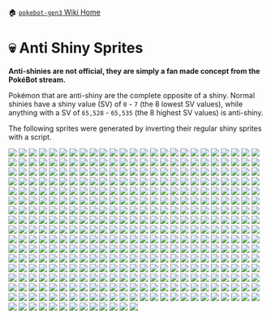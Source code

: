 🏠 [`pokebot-gen3` Wiki Home](../Readme.md)

# 💀 Anti Shiny Sprites

**Anti-shinies are not official, they are simply a fan made concept from the PokéBot stream.**

Pokémon that are anti-shiny are the complete opposite of a shiny. Normal shinies have a shiny value (SV) of `0` - `7` (the 8 lowest SV values), while anything with a SV of `65,528` - `65,535` (the 8 highest SV values) is anti-shiny.

The following sprites were generated by inverting their regular shiny sprites with a script.

![](../../modules/web/static/sprites/pokemon/anti-shiny/Abra.png)
![](../../modules/web/static/sprites/pokemon/anti-shiny/Absol.png)
![](../../modules/web/static/sprites/pokemon/anti-shiny/Aerodactyl.png)
![](../../modules/web/static/sprites/pokemon/anti-shiny/Aggron.png)
![](../../modules/web/static/sprites/pokemon/anti-shiny/Aipom.png)
![](../../modules/web/static/sprites/pokemon/anti-shiny/Alakazam.png)
![](../../modules/web/static/sprites/pokemon/anti-shiny/Altaria.png)
![](../../modules/web/static/sprites/pokemon/anti-shiny/Ampharos.png)
![](../../modules/web/static/sprites/pokemon/anti-shiny/Anorith.png)
![](../../modules/web/static/sprites/pokemon/anti-shiny/Arbok.png)
![](../../modules/web/static/sprites/pokemon/anti-shiny/Arcanine.png)
![](../../modules/web/static/sprites/pokemon/anti-shiny/Ariados.png)
![](../../modules/web/static/sprites/pokemon/anti-shiny/Armaldo.png)
![](../../modules/web/static/sprites/pokemon/anti-shiny/Aron.png)
![](../../modules/web/static/sprites/pokemon/anti-shiny/Articuno.png)
![](../../modules/web/static/sprites/pokemon/anti-shiny/Azumarill.png)
![](../../modules/web/static/sprites/pokemon/anti-shiny/Azurill.png)
![](../../modules/web/static/sprites/pokemon/anti-shiny/Bagon.png)
![](../../modules/web/static/sprites/pokemon/anti-shiny/Baltoy.png)
![](../../modules/web/static/sprites/pokemon/anti-shiny/Banette.png)
![](../../modules/web/static/sprites/pokemon/anti-shiny/Barboach.png)
![](../../modules/web/static/sprites/pokemon/anti-shiny/Bayleef.png)
![](../../modules/web/static/sprites/pokemon/anti-shiny/Beautifly.png)
![](../../modules/web/static/sprites/pokemon/anti-shiny/Beedrill.png)
![](../../modules/web/static/sprites/pokemon/anti-shiny/Beldum.png)
![](../../modules/web/static/sprites/pokemon/anti-shiny/Bellossom.png)
![](../../modules/web/static/sprites/pokemon/anti-shiny/Bellsprout.png)
![](../../modules/web/static/sprites/pokemon/anti-shiny/Blastoise.png)
![](../../modules/web/static/sprites/pokemon/anti-shiny/Blaziken.png)
![](../../modules/web/static/sprites/pokemon/anti-shiny/Blissey.png)
![](../../modules/web/static/sprites/pokemon/anti-shiny/Breloom.png)
![](../../modules/web/static/sprites/pokemon/anti-shiny/Bulbasaur.png)
![](../../modules/web/static/sprites/pokemon/anti-shiny/Butterfree.png)
![](../../modules/web/static/sprites/pokemon/anti-shiny/Cacnea.png)
![](../../modules/web/static/sprites/pokemon/anti-shiny/Cacturne.png)
![](../../modules/web/static/sprites/pokemon/anti-shiny/Camerupt.png)
![](../../modules/web/static/sprites/pokemon/anti-shiny/Carvanha.png)
![](../../modules/web/static/sprites/pokemon/anti-shiny/Cascoon.png)
![](../../modules/web/static/sprites/pokemon/anti-shiny/Castform.png)
![](../../modules/web/static/sprites/pokemon/anti-shiny/Caterpie.png)
![](../../modules/web/static/sprites/pokemon/anti-shiny/Celebi.png)
![](../../modules/web/static/sprites/pokemon/anti-shiny/Chansey.png)
![](../../modules/web/static/sprites/pokemon/anti-shiny/Charizard.png)
![](../../modules/web/static/sprites/pokemon/anti-shiny/Charmander.png)
![](../../modules/web/static/sprites/pokemon/anti-shiny/Charmeleon.png)
![](../../modules/web/static/sprites/pokemon/anti-shiny/Chikorita.png)
![](../../modules/web/static/sprites/pokemon/anti-shiny/Chimecho.png)
![](../../modules/web/static/sprites/pokemon/anti-shiny/Chinchou.png)
![](../../modules/web/static/sprites/pokemon/anti-shiny/Clamperl.png)
![](../../modules/web/static/sprites/pokemon/anti-shiny/Claydol.png)
![](../../modules/web/static/sprites/pokemon/anti-shiny/Clefable.png)
![](../../modules/web/static/sprites/pokemon/anti-shiny/Clefairy.png)
![](../../modules/web/static/sprites/pokemon/anti-shiny/Cleffa.png)
![](../../modules/web/static/sprites/pokemon/anti-shiny/Cloyster.png)
![](../../modules/web/static/sprites/pokemon/anti-shiny/Combusken.png)
![](../../modules/web/static/sprites/pokemon/anti-shiny/Corphish.png)
![](../../modules/web/static/sprites/pokemon/anti-shiny/Corsola.png)
![](../../modules/web/static/sprites/pokemon/anti-shiny/Cradily.png)
![](../../modules/web/static/sprites/pokemon/anti-shiny/Crawdaunt.png)
![](../../modules/web/static/sprites/pokemon/anti-shiny/Crobat.png)
![](../../modules/web/static/sprites/pokemon/anti-shiny/Croconaw.png)
![](../../modules/web/static/sprites/pokemon/anti-shiny/Cubone.png)
![](../../modules/web/static/sprites/pokemon/anti-shiny/Cyndaquil.png)
![](../../modules/web/static/sprites/pokemon/anti-shiny/Delcatty.png)
![](../../modules/web/static/sprites/pokemon/anti-shiny/Delibird.png)
![](../../modules/web/static/sprites/pokemon/anti-shiny/Deoxys.png)
![](../../modules/web/static/sprites/pokemon/anti-shiny/Dewgong.png)
![](../../modules/web/static/sprites/pokemon/anti-shiny/Diglett.png)
![](../../modules/web/static/sprites/pokemon/anti-shiny/Ditto.png)
![](../../modules/web/static/sprites/pokemon/anti-shiny/Dodrio.png)
![](../../modules/web/static/sprites/pokemon/anti-shiny/Doduo.png)
![](../../modules/web/static/sprites/pokemon/anti-shiny/Donphan.png)
![](../../modules/web/static/sprites/pokemon/anti-shiny/Dragonair.png)
![](../../modules/web/static/sprites/pokemon/anti-shiny/Dragonite.png)
![](../../modules/web/static/sprites/pokemon/anti-shiny/Dratini.png)
![](../../modules/web/static/sprites/pokemon/anti-shiny/Drowzee.png)
![](../../modules/web/static/sprites/pokemon/anti-shiny/Dugtrio.png)
![](../../modules/web/static/sprites/pokemon/anti-shiny/Dunsparce.png)
![](../../modules/web/static/sprites/pokemon/anti-shiny/Dusclops.png)
![](../../modules/web/static/sprites/pokemon/anti-shiny/Duskull.png)
![](../../modules/web/static/sprites/pokemon/anti-shiny/Dustox.png)
![](../../modules/web/static/sprites/pokemon/anti-shiny/Eevee.png)
![](../../modules/web/static/sprites/pokemon/anti-shiny/Ekans.png)
![](../../modules/web/static/sprites/pokemon/anti-shiny/Electabuzz.png)
![](../../modules/web/static/sprites/pokemon/anti-shiny/Electrike.png)
![](../../modules/web/static/sprites/pokemon/anti-shiny/Electrode.png)
![](../../modules/web/static/sprites/pokemon/anti-shiny/Elekid.png)
![](../../modules/web/static/sprites/pokemon/anti-shiny/Entei.png)
![](../../modules/web/static/sprites/pokemon/anti-shiny/Espeon.png)
![](../../modules/web/static/sprites/pokemon/anti-shiny/Exeggcute.png)
![](../../modules/web/static/sprites/pokemon/anti-shiny/Exeggutor.png)
![](../../modules/web/static/sprites/pokemon/anti-shiny/Exploud.png)
![](../../modules/web/static/sprites/pokemon/anti-shiny/Farfetch_d.png)
![](../../modules/web/static/sprites/pokemon/anti-shiny/Fearow.png)
![](../../modules/web/static/sprites/pokemon/anti-shiny/Feebas.png)
![](../../modules/web/static/sprites/pokemon/anti-shiny/Feraligatr.png)
![](../../modules/web/static/sprites/pokemon/anti-shiny/Flaaffy.png)
![](../../modules/web/static/sprites/pokemon/anti-shiny/Flareon.png)
![](../../modules/web/static/sprites/pokemon/anti-shiny/Flygon.png)
![](../../modules/web/static/sprites/pokemon/anti-shiny/Forretress.png)
![](../../modules/web/static/sprites/pokemon/anti-shiny/Furret.png)
![](../../modules/web/static/sprites/pokemon/anti-shiny/Gardevoir.png)
![](../../modules/web/static/sprites/pokemon/anti-shiny/Gastly.png)
![](../../modules/web/static/sprites/pokemon/anti-shiny/Gengar.png)
![](../../modules/web/static/sprites/pokemon/anti-shiny/Geodude.png)
![](../../modules/web/static/sprites/pokemon/anti-shiny/Girafarig.png)
![](../../modules/web/static/sprites/pokemon/anti-shiny/Glalie.png)
![](../../modules/web/static/sprites/pokemon/anti-shiny/Gligar.png)
![](../../modules/web/static/sprites/pokemon/anti-shiny/Gloom.png)
![](../../modules/web/static/sprites/pokemon/anti-shiny/Golbat.png)
![](../../modules/web/static/sprites/pokemon/anti-shiny/Goldeen.png)
![](../../modules/web/static/sprites/pokemon/anti-shiny/Golduck.png)
![](../../modules/web/static/sprites/pokemon/anti-shiny/Golem.png)
![](../../modules/web/static/sprites/pokemon/anti-shiny/Gorebyss.png)
![](../../modules/web/static/sprites/pokemon/anti-shiny/Granbull.png)
![](../../modules/web/static/sprites/pokemon/anti-shiny/Graveler.png)
![](../../modules/web/static/sprites/pokemon/anti-shiny/Grimer.png)
![](../../modules/web/static/sprites/pokemon/anti-shiny/Groudon.png)
![](../../modules/web/static/sprites/pokemon/anti-shiny/Grovyle.png)
![](../../modules/web/static/sprites/pokemon/anti-shiny/Growlithe.png)
![](../../modules/web/static/sprites/pokemon/anti-shiny/Grumpig.png)
![](../../modules/web/static/sprites/pokemon/anti-shiny/Gulpin.png)
![](../../modules/web/static/sprites/pokemon/anti-shiny/Gyarados.png)
![](../../modules/web/static/sprites/pokemon/anti-shiny/Hariyama.png)
![](../../modules/web/static/sprites/pokemon/anti-shiny/Haunter.png)
![](../../modules/web/static/sprites/pokemon/anti-shiny/Heracross.png)
![](../../modules/web/static/sprites/pokemon/anti-shiny/Hitmonchan.png)
![](../../modules/web/static/sprites/pokemon/anti-shiny/Hitmonlee.png)
![](../../modules/web/static/sprites/pokemon/anti-shiny/Hitmontop.png)
![](../../modules/web/static/sprites/pokemon/anti-shiny/Ho-Oh.png)
![](../../modules/web/static/sprites/pokemon/anti-shiny/Hoothoot.png)
![](../../modules/web/static/sprites/pokemon/anti-shiny/Hoppip.png)
![](../../modules/web/static/sprites/pokemon/anti-shiny/Horsea.png)
![](../../modules/web/static/sprites/pokemon/anti-shiny/Houndoom.png)
![](../../modules/web/static/sprites/pokemon/anti-shiny/Houndour.png)
![](../../modules/web/static/sprites/pokemon/anti-shiny/Huntail.png)
![](../../modules/web/static/sprites/pokemon/anti-shiny/Hypno.png)
![](../../modules/web/static/sprites/pokemon/anti-shiny/Igglybuff.png)
![](../../modules/web/static/sprites/pokemon/anti-shiny/Illumise.png)
![](../../modules/web/static/sprites/pokemon/anti-shiny/Ivysaur.png)
![](../../modules/web/static/sprites/pokemon/anti-shiny/Jigglypuff.png)
![](../../modules/web/static/sprites/pokemon/anti-shiny/Jirachi.png)
![](../../modules/web/static/sprites/pokemon/anti-shiny/Jolteon.png)
![](../../modules/web/static/sprites/pokemon/anti-shiny/Jumpluff.png)
![](../../modules/web/static/sprites/pokemon/anti-shiny/Jynx.png)
![](../../modules/web/static/sprites/pokemon/anti-shiny/Kabuto.png)
![](../../modules/web/static/sprites/pokemon/anti-shiny/Kabutops.png)
![](../../modules/web/static/sprites/pokemon/anti-shiny/Kadabra.png)
![](../../modules/web/static/sprites/pokemon/anti-shiny/Kakuna.png)
![](../../modules/web/static/sprites/pokemon/anti-shiny/Kangaskhan.png)
![](../../modules/web/static/sprites/pokemon/anti-shiny/Kecleon.png)
![](../../modules/web/static/sprites/pokemon/anti-shiny/Kingdra.png)
![](../../modules/web/static/sprites/pokemon/anti-shiny/Kingler.png)
![](../../modules/web/static/sprites/pokemon/anti-shiny/Kirlia.png)
![](../../modules/web/static/sprites/pokemon/anti-shiny/Koffing.png)
![](../../modules/web/static/sprites/pokemon/anti-shiny/Krabby.png)
![](../../modules/web/static/sprites/pokemon/anti-shiny/Kyogre.png)
![](../../modules/web/static/sprites/pokemon/anti-shiny/Lairon.png)
![](../../modules/web/static/sprites/pokemon/anti-shiny/Lanturn.png)
![](../../modules/web/static/sprites/pokemon/anti-shiny/Lapras.png)
![](../../modules/web/static/sprites/pokemon/anti-shiny/Larvitar.png)
![](../../modules/web/static/sprites/pokemon/anti-shiny/Latias.png)
![](../../modules/web/static/sprites/pokemon/anti-shiny/Latios.png)
![](../../modules/web/static/sprites/pokemon/anti-shiny/Ledian.png)
![](../../modules/web/static/sprites/pokemon/anti-shiny/Ledyba.png)
![](../../modules/web/static/sprites/pokemon/anti-shiny/Lickitung.png)
![](../../modules/web/static/sprites/pokemon/anti-shiny/Lileep.png)
![](../../modules/web/static/sprites/pokemon/anti-shiny/Linoone.png)
![](../../modules/web/static/sprites/pokemon/anti-shiny/Lombre.png)
![](../../modules/web/static/sprites/pokemon/anti-shiny/Lotad.png)
![](../../modules/web/static/sprites/pokemon/anti-shiny/Loudred.png)
![](../../modules/web/static/sprites/pokemon/anti-shiny/Ludicolo.png)
![](../../modules/web/static/sprites/pokemon/anti-shiny/Lugia.png)
![](../../modules/web/static/sprites/pokemon/anti-shiny/Lunatone.png)
![](../../modules/web/static/sprites/pokemon/anti-shiny/Luvdisc.png)
![](../../modules/web/static/sprites/pokemon/anti-shiny/Machamp.png)
![](../../modules/web/static/sprites/pokemon/anti-shiny/Machoke.png)
![](../../modules/web/static/sprites/pokemon/anti-shiny/Machop.png)
![](../../modules/web/static/sprites/pokemon/anti-shiny/Magby.png)
![](../../modules/web/static/sprites/pokemon/anti-shiny/Magcargo.png)
![](../../modules/web/static/sprites/pokemon/anti-shiny/Magikarp.png)
![](../../modules/web/static/sprites/pokemon/anti-shiny/Magmar.png)
![](../../modules/web/static/sprites/pokemon/anti-shiny/Magnemite.png)
![](../../modules/web/static/sprites/pokemon/anti-shiny/Magneton.png)
![](../../modules/web/static/sprites/pokemon/anti-shiny/Makuhita.png)
![](../../modules/web/static/sprites/pokemon/anti-shiny/Manectric.png)
![](../../modules/web/static/sprites/pokemon/anti-shiny/Mankey.png)
![](../../modules/web/static/sprites/pokemon/anti-shiny/Mantine.png)
![](../../modules/web/static/sprites/pokemon/anti-shiny/Mareep.png)
![](../../modules/web/static/sprites/pokemon/anti-shiny/Marill.png)
![](../../modules/web/static/sprites/pokemon/anti-shiny/Marowak.png)
![](../../modules/web/static/sprites/pokemon/anti-shiny/Marshtomp.png)
![](../../modules/web/static/sprites/pokemon/anti-shiny/Masquerain.png)
![](../../modules/web/static/sprites/pokemon/anti-shiny/Mawile.png)
![](../../modules/web/static/sprites/pokemon/anti-shiny/Medicham.png)
![](../../modules/web/static/sprites/pokemon/anti-shiny/Meditite.png)
![](../../modules/web/static/sprites/pokemon/anti-shiny/Meganium.png)
![](../../modules/web/static/sprites/pokemon/anti-shiny/Meowth.png)
![](../../modules/web/static/sprites/pokemon/anti-shiny/Metagross.png)
![](../../modules/web/static/sprites/pokemon/anti-shiny/Metang.png)
![](../../modules/web/static/sprites/pokemon/anti-shiny/Metapod.png)
![](../../modules/web/static/sprites/pokemon/anti-shiny/Mew.png)
![](../../modules/web/static/sprites/pokemon/anti-shiny/Mewtwo.png)
![](../../modules/web/static/sprites/pokemon/anti-shiny/Mightyena.png)
![](../../modules/web/static/sprites/pokemon/anti-shiny/Milotic.png)
![](../../modules/web/static/sprites/pokemon/anti-shiny/Miltank.png)
![](../../modules/web/static/sprites/pokemon/anti-shiny/Minun.png)
![](../../modules/web/static/sprites/pokemon/anti-shiny/Misdreavus.png)
![](../../modules/web/static/sprites/pokemon/anti-shiny/Moltres.png)
![](../../modules/web/static/sprites/pokemon/anti-shiny/Mr.%20Mime.png)
![](../../modules/web/static/sprites/pokemon/anti-shiny/Mudkip.png)
![](../../modules/web/static/sprites/pokemon/anti-shiny/Muk.png)
![](../../modules/web/static/sprites/pokemon/anti-shiny/Murkrow.png)
![](../../modules/web/static/sprites/pokemon/anti-shiny/Natu.png)
![](../../modules/web/static/sprites/pokemon/anti-shiny/Nidoking.png)
![](../../modules/web/static/sprites/pokemon/anti-shiny/Nidoqueen.png)
![](../../modules/web/static/sprites/pokemon/anti-shiny/Nidoran_f.png)
![](../../modules/web/static/sprites/pokemon/anti-shiny/Nidoran_m.png)
![](../../modules/web/static/sprites/pokemon/anti-shiny/Nidorina.png)
![](../../modules/web/static/sprites/pokemon/anti-shiny/Nidorino.png)
![](../../modules/web/static/sprites/pokemon/anti-shiny/Nincada.png)
![](../../modules/web/static/sprites/pokemon/anti-shiny/Ninetales.png)
![](../../modules/web/static/sprites/pokemon/anti-shiny/Ninjask.png)
![](../../modules/web/static/sprites/pokemon/anti-shiny/Noctowl.png)
![](../../modules/web/static/sprites/pokemon/anti-shiny/Nosepass.png)
![](../../modules/web/static/sprites/pokemon/anti-shiny/Numel.png)
![](../../modules/web/static/sprites/pokemon/anti-shiny/Nuzleaf.png)
![](../../modules/web/static/sprites/pokemon/anti-shiny/Octillery.png)
![](../../modules/web/static/sprites/pokemon/anti-shiny/Oddish.png)
![](../../modules/web/static/sprites/pokemon/anti-shiny/Omanyte.png)
![](../../modules/web/static/sprites/pokemon/anti-shiny/Omastar.png)
![](../../modules/web/static/sprites/pokemon/anti-shiny/Onix.png)
![](../../modules/web/static/sprites/pokemon/anti-shiny/Parasect.png)
![](../../modules/web/static/sprites/pokemon/anti-shiny/Paras.png)
![](../../modules/web/static/sprites/pokemon/anti-shiny/Pelipper.png)
![](../../modules/web/static/sprites/pokemon/anti-shiny/Persian.png)
![](../../modules/web/static/sprites/pokemon/anti-shiny/Phanpy.png)
![](../../modules/web/static/sprites/pokemon/anti-shiny/Pichu.png)
![](../../modules/web/static/sprites/pokemon/anti-shiny/Pidgeot.png)
![](../../modules/web/static/sprites/pokemon/anti-shiny/Pidgeotto.png)
![](../../modules/web/static/sprites/pokemon/anti-shiny/Pidgey.png)
![](../../modules/web/static/sprites/pokemon/anti-shiny/Pikachu.png)
![](../../modules/web/static/sprites/pokemon/anti-shiny/Piloswine.png)
![](../../modules/web/static/sprites/pokemon/anti-shiny/Pineco.png)
![](../../modules/web/static/sprites/pokemon/anti-shiny/Pinsir.png)
![](../../modules/web/static/sprites/pokemon/anti-shiny/Plusle.png)
![](../../modules/web/static/sprites/pokemon/anti-shiny/Politoed.png)
![](../../modules/web/static/sprites/pokemon/anti-shiny/Poliwag.png)
![](../../modules/web/static/sprites/pokemon/anti-shiny/Poliwhirl.png)
![](../../modules/web/static/sprites/pokemon/anti-shiny/Poliwrath.png)
![](../../modules/web/static/sprites/pokemon/anti-shiny/Ponyta.png)
![](../../modules/web/static/sprites/pokemon/anti-shiny/Poochyena.png)
![](../../modules/web/static/sprites/pokemon/anti-shiny/Porygon2.png)
![](../../modules/web/static/sprites/pokemon/anti-shiny/Porygon.png)
![](../../modules/web/static/sprites/pokemon/anti-shiny/Primeape.png)
![](../../modules/web/static/sprites/pokemon/anti-shiny/Psyduck.png)
![](../../modules/web/static/sprites/pokemon/anti-shiny/Pupitar.png)
![](../../modules/web/static/sprites/pokemon/anti-shiny/Quagsire.png)
![](../../modules/web/static/sprites/pokemon/anti-shiny/Quilava.png)
![](../../modules/web/static/sprites/pokemon/anti-shiny/Qwilfish.png)
![](../../modules/web/static/sprites/pokemon/anti-shiny/Raichu.png)
![](../../modules/web/static/sprites/pokemon/anti-shiny/Raikou.png)
![](../../modules/web/static/sprites/pokemon/anti-shiny/Ralts.png)
![](../../modules/web/static/sprites/pokemon/anti-shiny/Rapidash.png)
![](../../modules/web/static/sprites/pokemon/anti-shiny/Raticate.png)
![](../../modules/web/static/sprites/pokemon/anti-shiny/Rattata.png)
![](../../modules/web/static/sprites/pokemon/anti-shiny/Rayquaza.png)
![](../../modules/web/static/sprites/pokemon/anti-shiny/Regice.png)
![](../../modules/web/static/sprites/pokemon/anti-shiny/Regirock.png)
![](../../modules/web/static/sprites/pokemon/anti-shiny/Registeel.png)
![](../../modules/web/static/sprites/pokemon/anti-shiny/Relicanth.png)
![](../../modules/web/static/sprites/pokemon/anti-shiny/Remoraid.png)
![](../../modules/web/static/sprites/pokemon/anti-shiny/Rhydon.png)
![](../../modules/web/static/sprites/pokemon/anti-shiny/Rhyhorn.png)
![](../../modules/web/static/sprites/pokemon/anti-shiny/Roselia.png)
![](../../modules/web/static/sprites/pokemon/anti-shiny/Sableye.png)
![](../../modules/web/static/sprites/pokemon/anti-shiny/Salamence.png)
![](../../modules/web/static/sprites/pokemon/anti-shiny/Sandshrew.png)
![](../../modules/web/static/sprites/pokemon/anti-shiny/Sandslash.png)
![](../../modules/web/static/sprites/pokemon/anti-shiny/Sceptile.png)
![](../../modules/web/static/sprites/pokemon/anti-shiny/Scizor.png)
![](../../modules/web/static/sprites/pokemon/anti-shiny/Scyther.png)
![](../../modules/web/static/sprites/pokemon/anti-shiny/Seadra.png)
![](../../modules/web/static/sprites/pokemon/anti-shiny/Seaking.png)
![](../../modules/web/static/sprites/pokemon/anti-shiny/Sealeo.png)
![](../../modules/web/static/sprites/pokemon/anti-shiny/Seedot.png)
![](../../modules/web/static/sprites/pokemon/anti-shiny/Seel.png)
![](../../modules/web/static/sprites/pokemon/anti-shiny/Sentret.png)
![](../../modules/web/static/sprites/pokemon/anti-shiny/Seviper.png)
![](../../modules/web/static/sprites/pokemon/anti-shiny/Sharpedo.png)
![](../../modules/web/static/sprites/pokemon/anti-shiny/Shedinja.png)
![](../../modules/web/static/sprites/pokemon/anti-shiny/Shelgon.png)
![](../../modules/web/static/sprites/pokemon/anti-shiny/Shellder.png)
![](../../modules/web/static/sprites/pokemon/anti-shiny/Shiftry.png)
![](../../modules/web/static/sprites/pokemon/anti-shiny/Shroomish.png)
![](../../modules/web/static/sprites/pokemon/anti-shiny/Shuckle.png)
![](../../modules/web/static/sprites/pokemon/anti-shiny/Shuppet.png)
![](../../modules/web/static/sprites/pokemon/anti-shiny/Silcoon.png)
![](../../modules/web/static/sprites/pokemon/anti-shiny/Skarmory.png)
![](../../modules/web/static/sprites/pokemon/anti-shiny/Skiploom.png)
![](../../modules/web/static/sprites/pokemon/anti-shiny/Skitty.png)
![](../../modules/web/static/sprites/pokemon/anti-shiny/Slaking.png)
![](../../modules/web/static/sprites/pokemon/anti-shiny/Slakoth.png)
![](../../modules/web/static/sprites/pokemon/anti-shiny/Slowbro.png)
![](../../modules/web/static/sprites/pokemon/anti-shiny/Slowking.png)
![](../../modules/web/static/sprites/pokemon/anti-shiny/Slowpoke.png)
![](../../modules/web/static/sprites/pokemon/anti-shiny/Slugma.png)
![](../../modules/web/static/sprites/pokemon/anti-shiny/Smeargle.png)
![](../../modules/web/static/sprites/pokemon/anti-shiny/Smoochum.png)
![](../../modules/web/static/sprites/pokemon/anti-shiny/Sneasel.png)
![](../../modules/web/static/sprites/pokemon/anti-shiny/Snorlax.png)
![](../../modules/web/static/sprites/pokemon/anti-shiny/Snorunt.png)
![](../../modules/web/static/sprites/pokemon/anti-shiny/Snubbull.png)
![](../../modules/web/static/sprites/pokemon/anti-shiny/Solrock.png)
![](../../modules/web/static/sprites/pokemon/anti-shiny/Spearow.png)
![](../../modules/web/static/sprites/pokemon/anti-shiny/Spheal.png)
![](../../modules/web/static/sprites/pokemon/anti-shiny/Spinarak.png)
![](../../modules/web/static/sprites/pokemon/anti-shiny/Spinda.png)
![](../../modules/web/static/sprites/pokemon/anti-shiny/Spoink.png)
![](../../modules/web/static/sprites/pokemon/anti-shiny/Squirtle.png)
![](../../modules/web/static/sprites/pokemon/anti-shiny/Stantler.png)
![](../../modules/web/static/sprites/pokemon/anti-shiny/Starmie.png)
![](../../modules/web/static/sprites/pokemon/anti-shiny/Staryu.png)
![](../../modules/web/static/sprites/pokemon/anti-shiny/Steelix.png)
![](../../modules/web/static/sprites/pokemon/anti-shiny/Sudowoodo.png)
![](../../modules/web/static/sprites/pokemon/anti-shiny/Suicune.png)
![](../../modules/web/static/sprites/pokemon/anti-shiny/Sunflora.png)
![](../../modules/web/static/sprites/pokemon/anti-shiny/Sunkern.png)
![](../../modules/web/static/sprites/pokemon/anti-shiny/Surskit.png)
![](../../modules/web/static/sprites/pokemon/anti-shiny/Swablu.png)
![](../../modules/web/static/sprites/pokemon/anti-shiny/Swalot.png)
![](../../modules/web/static/sprites/pokemon/anti-shiny/Swampert.png)
![](../../modules/web/static/sprites/pokemon/anti-shiny/Swellow.png)
![](../../modules/web/static/sprites/pokemon/anti-shiny/Swinub.png)
![](../../modules/web/static/sprites/pokemon/anti-shiny/Taillow.png)
![](../../modules/web/static/sprites/pokemon/anti-shiny/Tangela.png)
![](../../modules/web/static/sprites/pokemon/anti-shiny/Tauros.png)
![](../../modules/web/static/sprites/pokemon/anti-shiny/Teddiursa.png)
![](../../modules/web/static/sprites/pokemon/anti-shiny/Tentacool.png)
![](../../modules/web/static/sprites/pokemon/anti-shiny/Tentacruel.png)
![](../../modules/web/static/sprites/pokemon/anti-shiny/Togepi.png)
![](../../modules/web/static/sprites/pokemon/anti-shiny/Togetic.png)
![](../../modules/web/static/sprites/pokemon/anti-shiny/Torchic.png)
![](../../modules/web/static/sprites/pokemon/anti-shiny/Torkoal.png)
![](../../modules/web/static/sprites/pokemon/anti-shiny/Totodile.png)
![](../../modules/web/static/sprites/pokemon/anti-shiny/Trapinch.png)
![](../../modules/web/static/sprites/pokemon/anti-shiny/Treecko.png)
![](../../modules/web/static/sprites/pokemon/anti-shiny/Tropius.png)
![](../../modules/web/static/sprites/pokemon/anti-shiny/Typhlosion.png)
![](../../modules/web/static/sprites/pokemon/anti-shiny/Tyranitar.png)
![](../../modules/web/static/sprites/pokemon/anti-shiny/Tyrogue.png)
![](../../modules/web/static/sprites/pokemon/anti-shiny/Umbreon.png)
![](../../modules/web/static/sprites/pokemon/anti-shiny/Unown%20(A).png)
![](../../modules/web/static/sprites/pokemon/anti-shiny/Unown%20(B).png)
![](../../modules/web/static/sprites/pokemon/anti-shiny/Unown%20(C).png)
![](../../modules/web/static/sprites/pokemon/anti-shiny/Unown%20(D).png)
![](../../modules/web/static/sprites/pokemon/anti-shiny/Unown%20(em).png)
![](../../modules/web/static/sprites/pokemon/anti-shiny/Unown%20(E).png)
![](../../modules/web/static/sprites/pokemon/anti-shiny/Unown%20(F).png)
![](../../modules/web/static/sprites/pokemon/anti-shiny/Unown%20(G).png)
![](../../modules/web/static/sprites/pokemon/anti-shiny/Unown%20(H).png)
![](../../modules/web/static/sprites/pokemon/anti-shiny/Unown%20(I).png)
![](../../modules/web/static/sprites/pokemon/anti-shiny/Unown%20(J).png)
![](../../modules/web/static/sprites/pokemon/anti-shiny/Unown%20(K).png)
![](../../modules/web/static/sprites/pokemon/anti-shiny/Unown%20(L).png)
![](../../modules/web/static/sprites/pokemon/anti-shiny/Unown%20(M).png)
![](../../modules/web/static/sprites/pokemon/anti-shiny/Unown%20(N).png)
![](../../modules/web/static/sprites/pokemon/anti-shiny/Unown%20(O).png)
![](../../modules/web/static/sprites/pokemon/anti-shiny/Unown%20(P).png)
![](../../modules/web/static/sprites/pokemon/anti-shiny/Unown%20(qm).png)
![](../../modules/web/static/sprites/pokemon/anti-shiny/Unown%20(Q).png)
![](../../modules/web/static/sprites/pokemon/anti-shiny/Unown%20(R).png)
![](../../modules/web/static/sprites/pokemon/anti-shiny/Unown%20(S).png)
![](../../modules/web/static/sprites/pokemon/anti-shiny/Unown%20(T).png)
![](../../modules/web/static/sprites/pokemon/anti-shiny/Unown%20(U).png)
![](../../modules/web/static/sprites/pokemon/anti-shiny/Unown%20(V).png)
![](../../modules/web/static/sprites/pokemon/anti-shiny/Unown%20(W).png)
![](../../modules/web/static/sprites/pokemon/anti-shiny/Unown%20(X).png)
![](../../modules/web/static/sprites/pokemon/anti-shiny/Unown%20(Y).png)
![](../../modules/web/static/sprites/pokemon/anti-shiny/Unown%20(Z).png)
![](../../modules/web/static/sprites/pokemon/anti-shiny/Ursaring.png)
![](../../modules/web/static/sprites/pokemon/anti-shiny/Vaporeon.png)
![](../../modules/web/static/sprites/pokemon/anti-shiny/Venomoth.png)
![](../../modules/web/static/sprites/pokemon/anti-shiny/Venonat.png)
![](../../modules/web/static/sprites/pokemon/anti-shiny/Venusaur.png)
![](../../modules/web/static/sprites/pokemon/anti-shiny/Vibrava.png)
![](../../modules/web/static/sprites/pokemon/anti-shiny/Victreebel.png)
![](../../modules/web/static/sprites/pokemon/anti-shiny/Vigoroth.png)
![](../../modules/web/static/sprites/pokemon/anti-shiny/Vileplume.png)
![](../../modules/web/static/sprites/pokemon/anti-shiny/Volbeat.png)
![](../../modules/web/static/sprites/pokemon/anti-shiny/Voltorb.png)
![](../../modules/web/static/sprites/pokemon/anti-shiny/Vulpix.png)
![](../../modules/web/static/sprites/pokemon/anti-shiny/Wailmer.png)
![](../../modules/web/static/sprites/pokemon/anti-shiny/Wailord.png)
![](../../modules/web/static/sprites/pokemon/anti-shiny/Walrein.png)
![](../../modules/web/static/sprites/pokemon/anti-shiny/Wartortle.png)
![](../../modules/web/static/sprites/pokemon/anti-shiny/Weedle.png)
![](../../modules/web/static/sprites/pokemon/anti-shiny/Weepinbell.png)
![](../../modules/web/static/sprites/pokemon/anti-shiny/Weezing.png)
![](../../modules/web/static/sprites/pokemon/anti-shiny/Whiscash.png)
![](../../modules/web/static/sprites/pokemon/anti-shiny/Whismur.png)
![](../../modules/web/static/sprites/pokemon/anti-shiny/Wigglytuff.png)
![](../../modules/web/static/sprites/pokemon/anti-shiny/Wingull.png)
![](../../modules/web/static/sprites/pokemon/anti-shiny/Wobbuffet.png)
![](../../modules/web/static/sprites/pokemon/anti-shiny/Wooper.png)
![](../../modules/web/static/sprites/pokemon/anti-shiny/Wurmple.png)
![](../../modules/web/static/sprites/pokemon/anti-shiny/Wynaut.png)
![](../../modules/web/static/sprites/pokemon/anti-shiny/Xatu.png)
![](../../modules/web/static/sprites/pokemon/anti-shiny/Yanma.png)
![](../../modules/web/static/sprites/pokemon/anti-shiny/Zangoose.png)
![](../../modules/web/static/sprites/pokemon/anti-shiny/Zapdos.png)
![](../../modules/web/static/sprites/pokemon/anti-shiny/Zigzagoon.png)
![](../../modules/web/static/sprites/pokemon/anti-shiny/Zubat.png)
